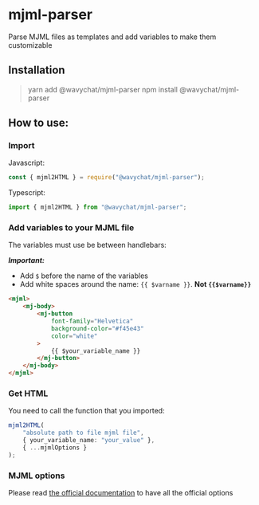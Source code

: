 # mjml-parser

Parse MJML files as templates and add variables to make them customizable

## Installation

> yarn add @wavychat/mjml-parser
> npm install @wavychat/mjml-parser

## How to use:

### Import

Javascript:

```js
const { mjml2HTML } = require("@wavychat/mjml-parser");
```

Typescript:

```ts
import { mjml2HTML } from "@wavychat/mjml-parser";
```

### Add variables to your MJML file

The variables must use be between handlebars:

**_Important:_**

-   Add `$` before the name of the variables
-   Add white spaces around the name: `{{ $varname }}`. **Not `{{$varname}}`**

```html
<mjml>
	<mj-body>
		<mj-button
			font-family="Helvetica"
			background-color="#f45e43"
			color="white"
		>
			{{ $your_variable_name }}
		</mj-button>
	</mj-body>
</mjml>
```

### Get HTML

You need to call the function that you imported:

```ts
mjml2HTML(
	"absolute path to file mjml file",
	{ your_variable_name: "your_value" },
	{ ...mjmlOptions }
);
```

### MJML options

Please read [the official documentation](https://github.com/mjmlio/mjml#inside-nodejs) to have all the official options
